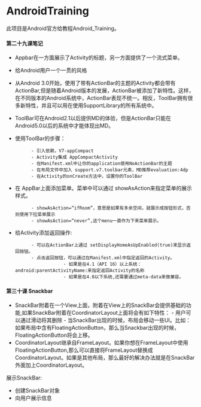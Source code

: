 # AndroidTraining
此项目是Android官方给教程Android_Training。

#### 第二十九课笔记

- Appbar在一方面展示了Activity的标题，另一方面提供了一个流式菜单。
- 给Android用户一个一贯的风格
- 从Android 3.0开始，使用了带有ActionBar的主题的Activity都会带有ActionBar,但是随着Android版本的发展，ActionBar被添加了新特性。这样，在不同版本的Android系统中，ActionBar表现不统一。相反，ToolBar拥有很多新特性，并且可以用在使用SupportLibrary的所有系统中。
- ToolBar可在Android2.1以后提供MD的体验，但是ActionBar只能在Android5.0以后的系统中才能体现出MD。
- 使用ToolBar的步骤：

            - 引入依赖，V7-appCompact
            - Activity集成 AppCompactActivity
            - 在Manifest.xml中让你的application使用NoActionBar的主题
            - 在布局文件中加入 support.v7.toolbar元素，MD推荐evaluation:4dp
            - 在Activity的onCreate方法中，设置你的ToolBar
- 在 AppBar上面添加菜单。菜单中可以通过 showAsAction来指定菜单的展示样式。

            - showAsAction=“ifRoom”，意思是如果有多余空间，就展示成按钮形式，否则使用下拉菜单展示
            - showAsAction=“never”,这个menu一直作为下来菜单展示。

- 给Activity添加返回操作:



            - 可以在ActionBar上通过 setDisplayHomeAsUpEnabled(true)来显示返回按钮。
            - 点击返回按钮，可以通过在Manifest.xml中指定返回的Activity。
                        - 如果是在4.1（API 16）以上系统：android:parentActivityName:来指定返回Activity的名称
                        - 如果是在4.0以下系统,还需要通过meta-data来做兼容。
                        
####  第三十课 Snackbar

	
- SnackBar附着在一个View上面，附着在View上的SnackBar会提供基础的功能,如果SnackBar附着在CoordinatorLayout上面将会有如下特性：
            - 用户可以通过滑动将其删除
            - 当SnackBar出现的时候，布局会移动一些UI。比如：如果布局中含有FloatingActionButton，那么当Snackbar出现的时候，FloatingActionButton将会上移。
- CoordinatorLayout继承自FrameLayout。如果你想在FrameLayout中使用FloatingActionButton,那么可以直接将FrameLayout替换成CoordinatorLayout。如果是其他布局，那么最好的解决办法就是在SnackBar外面加上CoordinatorLayout。

展示SnackBar:

- 创建SnackBar对象
- 向用户展示信息